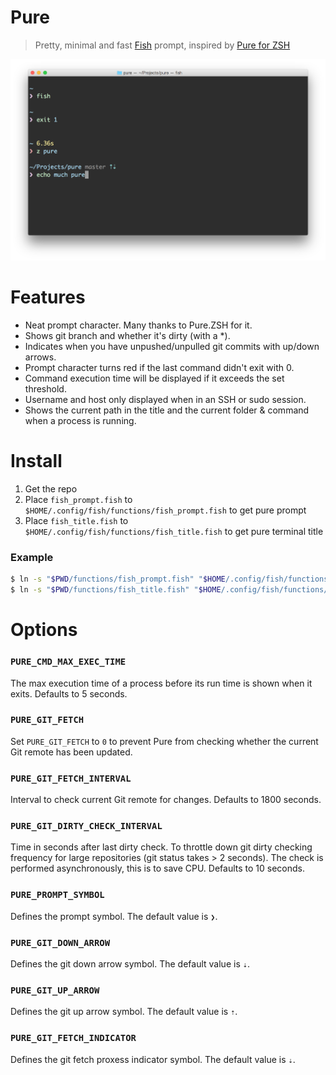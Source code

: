 # Pure

> Pretty, minimal and fast [Fish](http://fishshell.com) prompt, inspired by [Pure for ZSH](https://github.com/sindresorhus/pure)

![](screenshot.png)

# Features
* Neat prompt character. Many thanks to Pure.ZSH for it.
* Shows git branch and whether it's dirty (with a *).
* Indicates when you have unpushed/unpulled git commits with up/down arrows.
* Prompt character turns red if the last command didn't exit with 0.
* Command execution time will be displayed if it exceeds the set threshold.
* Username and host only displayed when in an SSH or sudo session.
* Shows the current path in the title and the current folder & command when a process is running.


# Install
1. Get the repo
2. Place `fish_prompt.fish` to `$HOME/.config/fish/functions/fish_prompt.fish` to get pure prompt
3. Place `fish_title.fish` to `$HOME/.config/fish/functions/fish_title.fish` to get pure terminal title

### Example

```sh
$ ln -s "$PWD/functions/fish_prompt.fish" "$HOME/.config/fish/functions/fish_prompt.fish"
$ ln -s "$PWD/functions/fish_title.fish" "$HOME/.config/fish/functions/fish_title.fish"
```

# Options

### `PURE_CMD_MAX_EXEC_TIME`

The max execution time of a process before its run time is shown when it exits. Defaults to 5 seconds.

### `PURE_GIT_FETCH`

Set `PURE_GIT_FETCH` to `0` to prevent Pure from checking whether the current Git remote has been updated.

### `PURE_GIT_FETCH_INTERVAL`

Interval to check current Git remote for changes. Defaults to 1800 seconds.

### `PURE_GIT_DIRTY_CHECK_INTERVAL`

Time in seconds after last dirty check. To throttle down git dirty checking frequency for large repositories (git status takes > 2 seconds). The check is performed asynchronously, this is to save CPU. Defaults to 10 seconds.

### `PURE_PROMPT_SYMBOL`

Defines the prompt symbol. The default value is `❯`.

### `PURE_GIT_DOWN_ARROW`

Defines the git down arrow symbol. The default value is `⇣`.

### `PURE_GIT_UP_ARROW`

Defines the git up arrow symbol. The default value is `⇡`.

### `PURE_GIT_FETCH_INDICATOR`

Defines the git fetch proxess indicator symbol. The default value is `⇣`.
